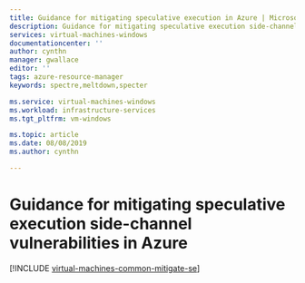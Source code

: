 ```yaml
---
title: Guidance for mitigating speculative execution in Azure | Microsoft Docs
description: Guidance for mitigating speculative execution side-channel vulnerabilities in Azure.
services: virtual-machines-windows
documentationcenter: ''
author: cynthn
manager: gwallace
editor: ''
tags: azure-resource-manager
keywords: spectre,meltdown,specter

ms.service: virtual-machines-windows
ms.workload: infrastructure-services
ms.tgt_pltfrm: vm-windows

ms.topic: article
ms.date: 08/08/2019
ms.author: cynthn

---
```




# Guidance for mitigating speculative execution side-channel vulnerabilities in Azure

[!INCLUDE [virtual-machines-common-mitigate-se](../../../includes/virtual-machines-common-mitigate-se.md)]
